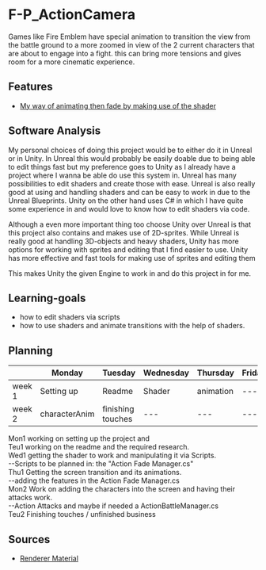 # F-P_ActionCamera

Games like Fire Emblem have special animation to transition the view from the battle ground to a more zoomed in view of the 2 current characters that are about to engage into a fight. this can bring more tensions and gives room for a more cinematic experience.

## Features

- [My way of animating then fade by making use of the shader](https://github.com/DragstylerNL/ShaderProefOpdracht/blob/master/PRJCT_VLKR_PRFL/Assets/_Scripts/ActionSceneSwitch.cs)

## Software Analysis

My personal choices of doing this project would be to either do it in Unreal or in Unity. In Unreal this would probably be easily doable due to being able to edit things fast but my preference goes to Unity as I already have a project where I wanna be able do use this system in. Unreal has many possibilities to edit shaders and create those with ease. Unreal is also really good at using and handling shaders and can be easy to work in due to the Unreal Blueprints. Unity on the other hand uses C# in which I have quite some experience in and would love to know how to edit shaders via code.

Although a even more important thing too choose Unity over Unreal is that this project also contains and makes use of 2D-sprites. While Unreal is really good at handling 3D-objects and heavy shaders, Unity has more options for working with sprites and editing that I find easier to use. Unity has more effective and fast tools for making use of sprites and editing them

This makes Unity the given Engine to work in and do this project in for me.

## Learning-goals
- how to edit shaders via scripts
- how to use shaders and animate transitions with the help of shaders.

## Planning

| | Monday | Tuesday | Wednesday | Thursday | Friday |
| --- | --- | --- | --- | --- | --- |
|week 1 | Setting up |Readme | Shader | animation | --- |
|week 2 | characterAnim | finishing touches | --- | --- | --- |

Mon1 working on setting up the project and \
Teu1 working on the readme and the required research. \
Wed1 getting the shader to work and manipulating it via Scripts. \
--Scripts to be planned in: the "Action Fade Manager.cs" \
Thu1 Getting the screen transition and its animations. \
--adding the features in the Action Fade Manager.cs \
Mon2 Work on adding the characters into the screen and having their attacks work.\
--Action Attacks and maybe if needed a ActionBattleManager.cs \
Teu2 Finishing touches / unfinished business

## Sources

- [Renderer Material](https://docs.unity3d.com/ScriptReference/Renderer-material.html)
